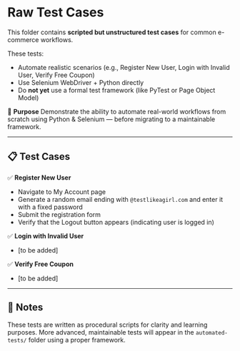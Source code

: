 # Raw Test Cases

This folder contains **scripted but unstructured test cases** for common e-commerce workflows.

These tests:
- Automate realistic scenarios (e.g., Register New User, Login with Invalid User, Verify Free Coupon)
- Use Selenium WebDriver + Python directly
- Do **not yet** use a formal test framework (like PyTest or Page Object Model)

🎯 **Purpose**
Demonstrate the ability to automate real-world workflows from scratch using Python & Selenium — before migrating to a maintainable framework.

---

## 📋 Test Cases

✅ **Register New User**
- Navigate to My Account page
- Generate a random email ending with `@testlikeagirl.com` and enter it with a fixed password
- Submit the registration form
- Verify that the Logout button appears (indicating user is logged in)

✅ **Login with Invalid User**
- [to be added]

✅ **Verify Free Coupon**
- [to be added]

---

## 📍 Notes
These tests are written as procedural scripts for clarity and learning purposes.
More advanced, maintainable tests will appear in the `automated-tests/` folder using a proper framework.

